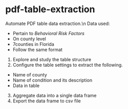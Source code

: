 # pdf-table-extraction
Automate PDF table data extraction.\n
Data used:
- Pertain to _Behavioral Risk Factors_
- On county level
- 7counties in Florida
- Follow the same format

1. Explore and study the table structure
2. Configure the table settings to extract the following.
  - Name of county
  - Name of condition and its description
  - Data in table
3. Aggregate data into a single data frame
4. Export the data frame to csv file
